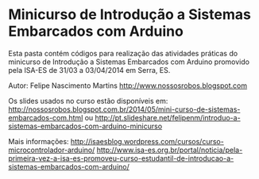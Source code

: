 Minicurso de Introdução a Sistemas Embarcados com Arduino
=========================================================

Esta pasta contém códigos para realização das atividades práticas do minicurso de Introdução 
a Sistemas Embarcados com Arduino promovido pela ISA-ES de 31/03 a 03/04/2014 em Serra, ES.

Autor: Felipe Nascimento Martins
http://www.nossosrobos.blogspot.com

Os slides usados no curso estão disponíveis em:
http://nossosrobos.blogspot.com.br/2014/05/mini-curso-de-sistemas-embarcados-com.html
ou
http://pt.slideshare.net/felipenm/introduo-a-sistemas-embarcados-com-arduino-minicurso

Mais informações:
http://isaesblog.wordpress.com/cursos/curso-microcontrolador-arduino/
http://www.isa-es.org.br/portal/noticia/pela-primeira-vez-a-isa-es-promoveu-curso-estudantil-de-introducao-a-sistemas-embarcados-com-arduino/
